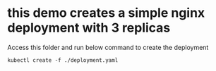 # this demo creates a simple nginx deployment with 3 replicas

Access this folder and run below command to create the deployment

```
kubectl create -f ./deployment.yaml
```
